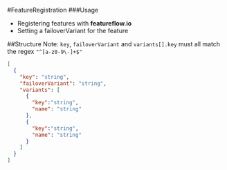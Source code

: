 #FeatureRegistration
###Usage
- Registering features with **featureflow.io**
- Setting a failoverVariant for the feature

##Structure
Note: `key`, `failoverVariant` and `variants[].key` must all match the regex `"^[a-z0-9\-]+$"`
```json
[
  {
    "key": "string",
    "failoverVariant": "string",
    "variants": [
      {
        "key":"string",
        "name": "string"
      },
      {
        "key":"string",
        "name": "string"
      }
    ]
  }
]
```
